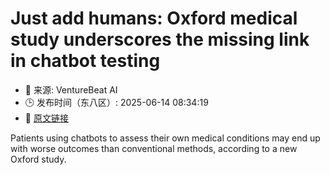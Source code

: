 # Just add humans: Oxford medical study underscores the missing link in chatbot testing
- 📅 来源: VentureBeat AI
- 🕒 发布时间（东八区）: 2025-06-14 08:34:19
- 🔗 [原文链接](https://venturebeat.com/ai/just-add-humans-oxford-medical-study-underscores-the-missing-link-in-chatbot-testing/)

Patients using chatbots to assess their own medical conditions may end up with worse outcomes than conventional methods, according to a new Oxford study.